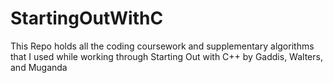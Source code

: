 # StartingOutWithC


This Repo holds all the coding coursework and supplementary algorithms that I used while working through Starting Out with C++ by Gaddis, Walters, and Muganda
